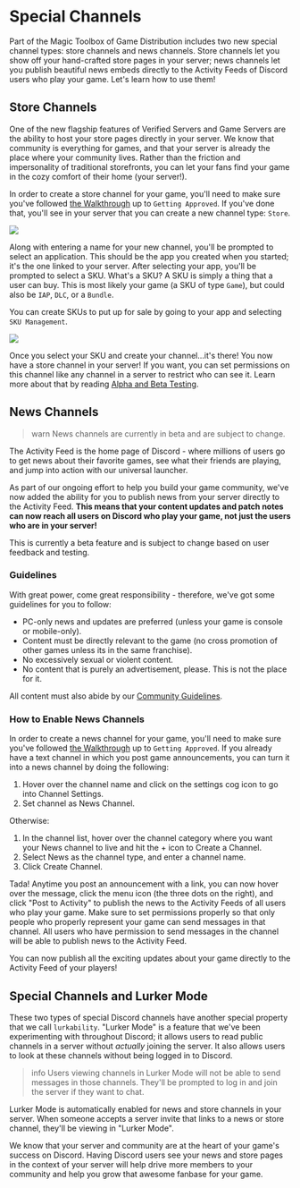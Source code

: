# Special Channels

Part of the Magic Toolbox of Game Distribution includes two new special channel types: store channels and news channels. Store channels let you show off your hand-crafted store pages in your server; news channels let you publish beautiful news embeds directly to the Activity Feeds of Discord users who play your game. Let's learn how to use them!

## Store Channels

One of the new flagship features of Verified Servers and Game Servers are the ability to host your store pages directly in your server. We know that community is everything for games, and that your server is already the place where your community lives. Rather than the friction and impersonality of traditional storefronts, you can let your fans find your game in the cozy comfort of their home (your server!).

In order to create a store channel for your game, you'll need to make sure you've followed [the Walkthrough](#DOCS_GAME_AND_SERVER_MANAGEMENT_HOW_TO_GET_YOUR_GAME_ON_DISCORD/) up to `Getting Approved`. If you've done that, you'll see in your server that you can create a new channel type: `Store`.

![](create-store-channel.png)

Along with entering a name for your new channel, you'll be prompted to select an application. This should be the app you created when you started; it's the one linked to your server. After selecting your app, you'll be prompted to select a SKU. What's a SKU? A SKU is simply a thing that a user can buy. This is most likely your game (a SKU of type `Game`), but could also be `IAP`, `DLC`, or a `Bundle`.

You can create SKUs to put up for sale by going to your app and selecting `SKU Management`.

![](sku-management.png)

Once you select your SKU and create your channel...it's there! You now have a store channel in your server! If you want, you can set permissions on this channel like any channel in a server to restrict who can see it. Learn more about that by reading [Alpha and Beta Testing](#DOCS_GAME_AND_SERVER_MANAGEMENT_ALPHA_AND_BETA_TESTING/).

## News Channels

> warn
> News channels are currently in beta and are subject to change.

The Activity Feed is the home page of Discord - where millions of users go to get news about their favorite games, see what their friends are playing, and jump into action with our universal launcher.

As part of our ongoing effort to help you build your game community, we've now added the ability for you to publish news from your server directly to the Activity Feed. **This means that your content updates and patch notes can now reach all users on Discord who play your game, not just the users who are in your server!**

This is currently a beta feature and is subject to change based on user feedback and testing.

### Guidelines

With great power, come great responsibility - therefore, we've got some guidelines for you to follow:

- PC-only news and updates are preferred (unless your game is console or mobile-only).
- Content must be directly relevant to the game (no cross promotion of other games unless its in the same franchise).
- No excessively sexual or violent content.
- No content that is purely an advertisement, please. This is not the place for it.

All content must also abide by our [Community Guidelines](https://discordapp.com/guidelines).

### How to Enable News Channels

In order to create a news channel for your game, you'll need to make sure you've followed [the Walkthrough](#DOCS_GAME_AND_SERVER_MANAGEMENT_HOW_TO_GET_YOUR_GAME_ON_DISCORD/) up to `Getting Approved`. If you already have a text channel in which you post game announcements, you can turn it into a news channel by doing the following:

1. Hover over the channel name and click on the settings cog icon to go into Channel Settings.
2. Set channel as News Channel.

Otherwise:

1. In the channel list, hover over the channel category where you want your News channel to live and hit the + icon to Create a Channel.
2. Select News as the channel type, and enter a channel name.
3. Click Create Channel.

Tada! Anytime you post an announcement with a link, you can now hover over the message, click the menu icon (the three dots on the right), and click "Post to Activity" to publish the news to the Activity Feeds of all users who play your game. Make sure to set permissions properly so that only people who properly represent your game can send messages in that channel. All users who have permission to send messages in the channel will be able to publish news to the Activity Feed.

You can now publish all the exciting updates about your game directly to the Activity Feed of your players!

## Special Channels and Lurker Mode

These two types of special Discord channels have another special property that we call `lurkability`. "Lurker Mode" is a feature that we've been experimenting with throughout Discord; it allows users to read public channels in a server without _actually_ joining the server. It also allows users to look at these channels without being logged in to Discord.

> info
> Users viewing channels in Lurker Mode will not be able to send messages in those channels. They'll be prompted to log in and join the server if they want to chat.

Lurker Mode is automatically enabled for news and store channels in your server. When someone accepts a server invite that links to a news or store channel, they'll be viewing in "Lurker Mode".

We know that your server and community are at the heart of your game's success on Discord. Having Discord users see your news and store pages in the context of your server will help drive more members to your community and help you grow that awesome fanbase for your game.
